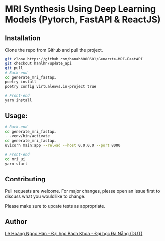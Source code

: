 # MRI Synthesis Using Deep Learning Models (Pytorch, FastAPI & ReactJS)

## Installation

Clone the repo from Github and pull the project.
```bash
git clone https://github.com/hanahh080601/Generate-MRI-FastAPI
git checkout hanlhn/update_api
git pull
# Back-end
cd generate_mri_fastapi
poetry install
poetry config virtualenvs.in-project true

# Front-end
yarn install
```

## Usage: 
```bash
# Back-end
cd generate_mri_fastapi
. .venv/bin/activate
cd generate_mri_fastapi
uvicorn main:app --reload --host 0.0.0.0 --port 8000

# Front-end
cd mri_ui
yarn start
```

## 

## Contributing
Pull requests are welcome. For major changes, please open an issue first to discuss what you would like to change.

Please make sure to update tests as appropriate.

## Author
[Lê Hoàng Ngọc Hân - Đại học Bách Khoa - Đại học Đà Nẵng (DUT)](https://github.com/hanahh080601) 
